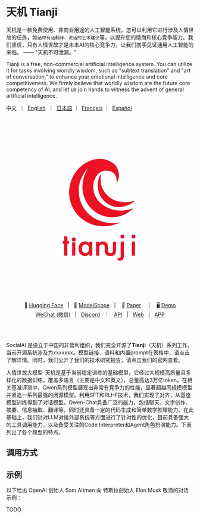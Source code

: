 # 天机 Tianji

天机是一款免费使用、非商业用途的人工智能系统。您可以利用它进行涉及人情世故的任务，如`话中有话翻译、说话的艺术建议`等，以提升您的情商和核心竞争能力。我们坚信，只有人情世故才是未来AI的核心竞争力，让我们携手见证通用人工智能的来临。 —— "天机不可泄漏。"

Tianji is a free, non-commercial artificial intelligence system. You can utilize it for tasks involving worldly wisdom, such as "subtext translation" and "art of conversation," to enhance your emotional intelligence and core competitiveness. We firmly believe that worldly wisdom are the future core competency of AI, and let us join hands to witness the advent of general artificial intelligence.

<p align="left">
    中文</a>&nbsp ｜ &nbsp<a href="README.md">English</a>&nbsp ｜ &nbsp<a href="README_JA.md">日本語</a> ｜ &nbsp<a href="README_FR.md">Français</a> ｜ &nbsp<a href="README_ES.md">Español</a>
</p>
<br><br>

<p align="center">
    <img src="./assets/tianjilogo.jpg" width="400"/>
<p>
<br>

<p align="center">
        🤗 <a href="https://huggingface.co/Qwen">Hugging Face</a>&nbsp&nbsp | &nbsp&nbsp🤖 <a href="https://modelscope.cn/organization/qwen">ModelScope</a>&nbsp&nbsp | &nbsp&nbsp 📑 <a href="https://arxiv.org/abs/2309.16609">Paper</a> &nbsp&nbsp ｜ &nbsp&nbsp🖥️ <a href="https://modelscope.cn/studios/qwen/Qwen-72B-Chat-Demo/summary">Demo</a>
<br>
<a href="assets/wechat.png">WeChat (微信)</a>&nbsp&nbsp | &nbsp&nbsp<a href="https://discord.gg/z3GAxXZ9Ce">Discord</a>&nbsp&nbsp ｜  &nbsp&nbsp<a href="https://dashscope.aliyun.com">API</a>&nbsp&nbsp | &nbsp&nbsp<a href="https://qianwen.aliyun.com">Web</a>&nbsp&nbsp | &nbsp&nbsp<a href="https://apps.apple.com/cn/app/%E9%80%9A%E4%B9%89%E5%8D%83%E9%97%AE/id6466733523">APP</a>
</p>
<br><br>

SocialAI 是设立于中国的非营利组织，我们完全开源了**Tianji**（天机）系列工作，当前开源系统涉及为xxxxxxx。模型链接、语料和内置prompt在表格中，请点击了解详情。同时，我们公开了我们的技术研究报告，请点击我们的官网查看。

人情世故大模型-天机是基于当前稳定训练的基础模型，它经过大规模高质量且多样化的数据训练，覆盖多语言（主要是中文和英文），总量高达3万亿token。在相关基准评测中，Qwen系列模型展现出非常有竞争力的性能，显著超越同规模模型并紧追一系列最强的闭源模型。利用SFT和RLHF技术，我们实现了对齐，从基座模型训练得到了对话模型。Qwen-Chat具备广泛的能力，包括聊天、文字创作、摘要、信息抽取、翻译等，同时还具备一定的代码生成和简单数学推理能力。在此基础上，我们针对LLM对接外部系统等方面进行了针对性的优化，目前具备强大的工具调用能力，以及备受关注的Code Interpreter和Agent角色扮演能力。下表列出了各个模型的特点。

## 调用方式

## 示例

以下给出 OpenAI 创始人 Sam Altman 向 特斯拉创始人 Elon Musk 敬酒的对话示例：

TODO
